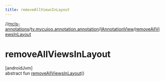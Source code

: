```yaml
---
title: removeAllViewsInLayout
---
```

//[mcls-annotations](../../../index.html)/[tv.mycujoo.annotation.annotation](../index.html)/[IAnnotationView](index.html)/[removeAllViewsInLayout](remove-all-views-in-layout.html)



# removeAllViewsInLayout



[androidJvm]\
abstract fun [removeAllViewsInLayout](remove-all-views-in-layout.html)()




